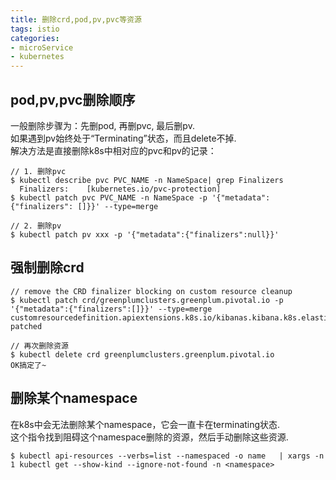 ```yaml
---
title: 删除crd,pod,pv,pvc等资源
tags: istio
categories:
- microService
- kubernetes
---
```


## **pod,pv,pvc删除顺序**

一般删除步骤为：先删pod, 再删pvc, 最后删pv.  
如果遇到pv始终处于“Terminating”状态，而且delete不掉.  
解决方法是直接删除k8s中相对应的pvc和pv的记录：

	// 1. 删除pvc
	$ kubectl describe pvc PVC_NAME -n NameSpace| grep Finalizers
	  Finalizers:    [kubernetes.io/pvc-protection]
	$ kubectl patch pvc PVC_NAME -n NameSpace -p '{"metadata":{"finalizers": []}}' --type=merge
	
	// 2. 删除pv
	$ kubectl patch pv xxx -p '{"metadata":{"finalizers":null}}'


## **强制删除crd**

	// remove the CRD finalizer blocking on custom resource cleanup
	$ kubectl patch crd/greenplumclusters.greenplum.pivotal.io -p '{"metadata":{"finalizers":[]}}' --type=merge
	customresourcedefinition.apiextensions.k8s.io/kibanas.kibana.k8s.elastic.co patched
	
	// 再次删除资源 
	$ kubectl delete crd greenplumclusters.greenplum.pivotal.io
	OK搞定了~

## **删除某个namespace**
在k8s中会无法删除某个namespace，它会一直卡在terminating状态.  
这个指令找到阻碍这个namespace删除的资源，然后手动删除这些资源.  

	$ kubectl api-resources --verbs=list --namespaced -o name   | xargs -n 1 kubectl get --show-kind --ignore-not-found -n <namespace> 


